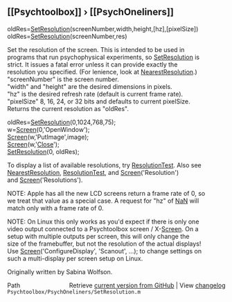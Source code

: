 ## [[Psychtoolbox]] &#8250; [[PsychOneliners]]

oldRes=[SetResolution](SetResolution)(screenNumber,width,height,[hz],[pixelSize])  
oldRes=[SetResolution](SetResolution)(screenNumber,res)  
  
Set the resolution of the screen.  This is intended to be used in  
programs that run psychophysical experiments, so [SetResolution](SetResolution) is  
strict. It issues a fatal error unless it can provide exactly the  
resolution you specified. (For lenience, look at [NearestResolution](NearestResolution).)  
"screenNumber" is the screen number.  
"width" and "height" are the desired dimensions in pixels.    
"hz" is the desired refresh rate (default is current frame rate).    
"pixelSize" 8, 16, 24, or 32 bits and defaults to current pixelSize.  
Returns the current resolution as "oldRes".    
  
  oldRes=[SetResolution](SetResolution)(0,1024,768,75);  
  w=[Screen](Screen)(0,'OpenWindow');  
  [Screen](Screen)(w,'PutImage',image);  
  [Screen](Screen)(w,'[Close](Close)');  
  [SetResolution](SetResolution)(0, oldRes);  
  
To display a list of available resolutions, try [ResolutionTest](ResolutionTest). Also see  
[NearestResolution](NearestResolution), [ResolutionTest](ResolutionTest), and [Screen](Screen)('Resolution')  
and [Screen](Screen)('Resolutions').  
  
NOTE: Apple has all the new LCD screens return a frame rate of 0, so  
we treat that value as a special case. A request for "hz" of [NaN](NaN) will  
match only with a frame rate of 0.  
  
NOTE: On Linux this only works as you'd expect if there is only one  
video output connected to a Psychtoolbox screen / X-[Screen](Screen). On a  
setup with multiple outputs per screen, this will only change the  
size of the framebuffer, but not the resolution of the actual displays!  
Use [Screen](Screen)('ConfigureDisplay', 'Scanout', ...); to change settings on  
such a multi-display per screen setup on Linux.  
  
Originally written by Sabina Wolfson.  




<div class="code_header" style="text-align:right;">
  <span style="float:left;">Path&nbsp;&nbsp;</span> <span class="counter">Retrieve <a href=
  "https://raw.github.com/Psychtoolbox-3/Psychtoolbox-3/beta/Psychtoolbox/PsychOneliners/SetResolution.m">current version from GitHub</a> | View <a href=
  "https://github.com/Psychtoolbox-3/Psychtoolbox-3/commits/beta/Psychtoolbox/PsychOneliners/SetResolution.m">changelog</a></span>
</div>
<div class="code">
  <code>Psychtoolbox/PsychOneliners/SetResolution.m</code>
</div>

